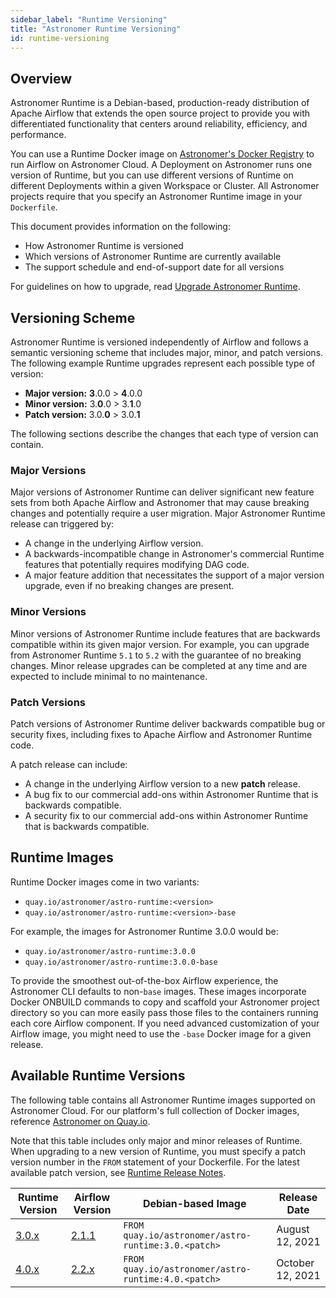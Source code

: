 ```yaml
---
sidebar_label: "Runtime Versioning"
title: "Astronomer Runtime Versioning"
id: runtime-versioning
---
```


## Overview

Astronomer Runtime is a Debian-based, production-ready distribution of Apache Airflow that extends the open source project to provide you with differentiated functionality that centers around reliability, efficiency, and performance.

You can use a Runtime Docker image on [Astronomer's Docker Registry](https://quay.io/repository/astronomer/astro-runtime) to run Airflow on Astronomer Cloud. A Deployment on Astronomer runs one version of Runtime, but you can use different versions of Runtime on different Deployments within a given Workspace or Cluster. All Astronomer projects require that you specify an Astronomer Runtime image in your `Dockerfile`.

This document provides information on the following:

- How Astronomer Runtime is versioned
- Which versions of Astronomer Runtime are currently available
- The support schedule and end-of-support date for all versions

For guidelines on how to upgrade, read [Upgrade Astronomer Runtime](upgrade-runtime).

## Versioning Scheme

Astronomer Runtime is versioned independently of Airflow and follows a semantic versioning scheme that includes major, minor, and patch versions. The following example Runtime upgrades represent each possible type of version:

- **Major version:** **3**.0.0 > **4**.0.0
- **Minor version:** 3.**0**.0 > 3.**1**.0
- **Patch version:** 3.0.**0** > 3.0.**1**

The following sections describe the changes that each type of version can contain.

### Major Versions

Major versions of Astronomer Runtime can deliver significant new feature sets from both Apache Airflow and Astronomer that may cause breaking changes and potentially require a user migration. Major Astronomer Runtime release can triggered by:

- A change in the underlying Airflow version.
- A backwards-incompatible change in Astronomer's commercial Runtime features that potentially requires modifying DAG code.
- A major feature addition that necessitates the support of a major version upgrade, even if no breaking changes are present.

### Minor Versions

Minor versions of Astronomer Runtime include features that are backwards compatible within its given major version. For example, you can upgrade from Astronomer Runtime `5.1` to `5.2` with the guarantee of no breaking changes. Minor release upgrades can be completed at any time and are expected to include minimal to no maintenance.

### Patch Versions

Patch versions of Astronomer Runtime deliver backwards compatible bug or security fixes, including fixes to Apache Airflow and Astronomer Runtime code.

A patch release can include:

- A change in the underlying Airflow version to a new **patch** release.
- A bug fix to our commercial add-ons within Astronomer Runtime that is backwards compatible.
- A security fix to our commercial add-ons within Astronomer Runtime that is backwards compatible.

## Runtime Images

Runtime Docker images come in two variants:

- `quay.io/astronomer/astro-runtime:<version>`
- `quay.io/astronomer/astro-runtime:<version>-base`

For example, the images for Astronomer Runtime 3.0.0 would be:

- `quay.io/astronomer/astro-runtime:3.0.0`
- `quay.io/astronomer/astro-runtime:3.0.0-base`

To provide the smoothest out-of-the-box Airflow experience, the Astronomer CLI defaults to non-`base` images. These images incorporate Docker ONBUILD commands to copy and scaffold your Astronomer project directory so you can more easily pass those files to the containers running each core Airflow component. If you need advanced customization of your Airflow image, you might need to use the `-base` Docker image for a given release.

## Available Runtime Versions

The following table contains all Astronomer Runtime images supported on Astronomer Cloud. For our platform's full collection of Docker images, reference [Astronomer on Quay.io](https://quay.io/repository/astronomer/astro-runtime?tab=tags).

Note that this table includes only major and minor releases of Runtime. When upgrading to a new version of Runtime, you must specify a patch version number in the `FROM` statement of your Dockerfile. For the latest available patch version, see [Runtime Release Notes](runtime-release-notes).

| Runtime Version                | Airflow Version                                                                            | Debian-based Image                                  | Release Date    |
| ------------------------------ | ------------------------------------------------------------------------------------------ | --------------------------------------------------- | --------------- |
| [3.0.x](runtime-release-notes) | [2.1.1](https://github.com/apache/airflow/releases/tag/2.1.1) | `FROM quay.io/astronomer/astro-runtime:3.0.<patch>` | August 12, 2021 |
| [4.0.x](runtime-release-notes) | [2.2.x](https://github.com/apache/airflow/releases/tag/2.2.0) | `FROM quay.io/astronomer/astro-runtime:4.0.<patch>` | October 12, 2021 |
